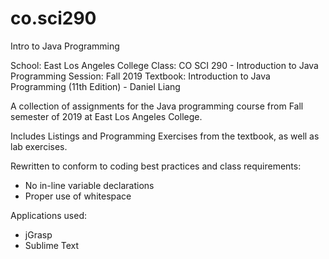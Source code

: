 # co.sci290
Intro to Java Programming

School:     East Los Angeles College
Class:      CO SCI 290 - Introduction to Java Programming
Session:    Fall 2019
Textbook:   Introduction to Java Programming (11th Edition) - Daniel Liang

A collection of assignments for the Java programming course from Fall semester of 2019 at East Los Angeles College.

Includes Listings and Programming Exercises from the textbook, as well as lab exercises. 

Rewritten to conform to coding best practices and class requirements:
- No in-line variable declarations
- Proper use of whitespace

Applications used:
- jGrasp
- Sublime Text
